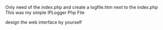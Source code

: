 Only need of the index.php and create a logfile.htm next to the index.php
This was my simple IPLogger Php File

design the web interface by yourself
